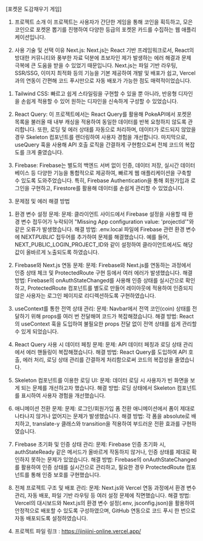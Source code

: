 [포켓몬 도감채우기 게임]

1. 프로젝트 소개
   이 프로젝트는 사용자가 간단한 게임을 통해 코인을 획득하고, 모은 코인으로 포켓몬 뽑기를 진행하여 다양한 등급의 포켓몬 카드를 수집하는 웹 애플리케이션입니다.

2. 사용 기술 및 선택 이유
   Next.js: Next.js는 React 기반 프레임워크로서, React의 방대한 커뮤니티와 풍부한 자료 덕분에 초보자인 제가 발생하는 에러 해결과 문제 극복에 큰 도움을 받을 수 있었기 때문입니다. Next.js는 파일 기반 라우팅, SSR/SSG, 이미지 최적화 등의 기능을 기본 제공하여 개발 및 배포가 쉽고, Vercel과의 연동이 간편해 코드 푸시만으로 자동 배포가 가능한 점도 매력적이었습니다.

1) Tailwind CSS: 빠르고 쉽게 스타일링을 구현할 수 있을 뿐 아니라, 반응형 디자인을 손쉽게 적용할 수 있어 원하는 디자인을 신속하게 구성할 수 있었습니다.

2) React Query: 이 프로젝트에서는 React Query를 활용해 PokeAPI에서 포켓몬 목록을 불러올 때 내부 캐싱을 적용하여 동일한 데이터를 반복 요청하지 않도록 관리합니다. 또한, 로딩 및 에러 상태를 자동으로 처리하며, 데이터가 로드되지 않았을 경우 Skeleton 컴포넌트를 렌더링하여 사용자 경험을 개선합니다. 마지막으로, useQuery 훅을 사용해 API 호출 로직을 간결하게 구현함으로써 전체 코드의 복잡도를 크게 줄였습니다.

3) Firebase: Firebase는 별도의 백엔드 서버 없이 인증, 데이터 저장, 실시간 데이터베이스 등 다양한 기능을 통합적으로 제공하여, 빠르게 웹 애플리케이션을 구축할 수 있도록 도와주었습니다. 특히, Firebase Authentication을 통해 회원가입과 로그인을 구현하고, Firestore를 활용해 데이터를 손쉽게 관리할 수 있었습니다.

3. 문제점 및 에러 해결 방법

1) 환경 변수 설정 문제:
   문제: 클라이언트 사이드에서 Firebase 설정을 사용할 때 환경 변수 접두어가 누락되어 "Missing App configuration value: 'projectId'"와 같은 오류가 발생했습니다.
   해결 방법: .env.local 파일에 Firebase 관련 환경 변수에 NEXT*PUBLIC* 접두어를 추가하여 문제를 해결했습니다. 예를 들어, NEXT_PUBLIC_LOGIN_PROJECT_ID와 같이 설정하여 클라이언트에서도 해당 값이 올바르게 노출되도록 하였습니다.

2) Firebase와 Next.js 연동 문제:
   문제: Firebase와 Next.js를 연동하는 과정에서 인증 상태 체크 및 ProtectedRoute 구현 등에서 여러 에러가 발생했습니다.
   해결 방법: Firebase의 onAuthStateChanged를 사용해 인증 상태를 실시간으로 확인하고, ProtectedRoute 컴포넌트를 별도로 만들어 레이아웃에 적용하여 인증되지 않은 사용자는 로그인 페이지로 리디렉션하도록 구현하였습니다.

3) useContext를 통한 전역 상태 관리:
   문제: Navbar에서 전역 코인(coin) 상태를 전달하기 위해 props를 여러 번 전달해여 코드가 복잡해졌습니다.
   해결 방법: React의 useContext 훅을 도입하여 불필요한 props 전달 없이 전역 상태를 쉽게 관리할 수 있게 되었습니다.

4) React Query 사용 시 데이터 페칭 문제:
   문제: API 데이터 페칭과 로딩 상태 관리에서 에러 핸들링이 복잡해졌습니다.
   해결 방법: React Query를 도입하여 API 호출, 에러 처리, 로딩 상태 관리를 간결하게 처리함으로써 코드의 복잡성을 줄였습니다.

5) Skeleton 컴포넌트를 이용한 로딩 UI:
   문제: 데이터 로딩 시 사용자가 빈 화면을 보게 되는 문제를 개선하고자 했습니다.
   해결 방법: 로딩 상태에서 Skeleton 컴포넌트를 표시하여 사용자 경험을 개선했습니다.

6) 애니메이션 전환 문제:
   문제: 로그인/회원가입 폼 전환 애니메이션에서 폼이 제대로 나타나지 않거나 없어지는 문제가 발생했습니다.
   해결 방법: 각 폼을 absolute로 배치하고, translate-y 클래스와 transition을 적용하여 부드러운 전환 효과를 구현하였습니다.

7) Firebase 초기화 및 인증 상태 관리:
   문제: Firebase 인증 초기화 시, authStateReady 같은 메서드가 올바르게 작동하지 않거나, 인증 상태를 제대로 확인하지 못하는 문제가 있었습니다.
   해결 방법: Firebase의 onAuthStateChanged를 활용하여 인증 상태를 실시간으로 관리하고, 필요한 경우 ProtectedRoute 컴포넌트를 통해 인증 보호를 구현했습니다.

8) 전체 프로젝트 구조 및 배포 관리:
   문제: Next.js와 Vercel 연동 과정에서 환경 변수 관리, 자동 배포, 파일 기반 라우팅 등 여러 설정 문제에 직면했습니다.
   해결 방법: Vercel의 대시보드와 Next.js의 환경 변수 설정(.env, jsconfig.json)을 활용하여 안정적으로 배포할 수 있도록 구성하였으며, GitHub 연동으로 코드 푸시 한 번으로 자동 배포되도록 설정하였습니다.

4. 프로젝트 파일 링크 : https://jinijini-online.vercel.app/
